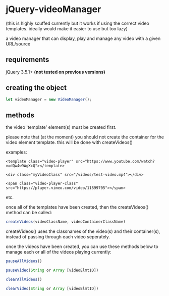 # jQuery-videoManager
(this is highly scuffed currently but it works if using the correct video templates. ideally would make it easier to use but too lazy)

a video manager that can display, play and manage any video with a given URL/source

## requirements
jQuery 3.5.1+ **(not tested on previous versions)**

## creating the object
```javascript
let videoManager = new VideoManager();
```
## methods
the video 'template' element(s) must be created first. 

please note that (at the moment) you should not create the container for the video element template. this will be done with createVideos()

examples:
```
<template class="video-player" src="https://www.youtube.com/watch?v=dQw4w9WgXcQ"></template>
```
```
<div class="myVideoClass" src="/videos/test-video.mp4"></div>
```
```
<span class="video-player-class" src="https://player.vimeo.com/video/11899705"></span>
```
etc.

once all of the templates have been created, then the createVideos() method can be called:

```javascript
createVideos(videoClassName, videoContainerClassName)
```
createVideos() uses the classnames of the video(s) and their container(s), instead of passing through each video seperately.

once the videos have been created, you can use these methods below to manage each or all of the videos playing currently:

```javascript
pauseAllVideos()
```
```javascript
pauseVideo(String or Array [videoElmtID])
```
```javascript
clearAllVideos()
```
```javascript
clearVideo(String or Array [videoElmtID])
```
